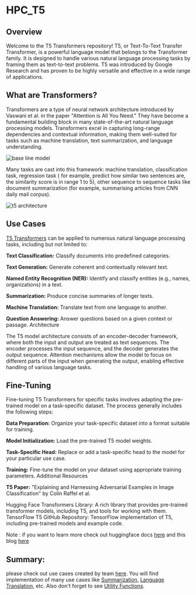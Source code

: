 # HPC_T5

## Overview

Welcome to the T5 Transformers repository! T5, or Text-To-Text Transfer Transformer, is a powerful language model that belongs to the Transformer family. It is designed to handle various natural language processing tasks by framing them as text-to-text problems. T5 was introduced by Google Research and has proven to be highly versatile and effective in a wide range of applications.

## What are Transformers?
Transformers are a type of neural network architecture introduced by Vaswani et al. in the paper "Attention is All You Need." They have become a fundamental building block in many state-of-the-art natural language processing models. Transformers excel in capturing long-range dependencies and contextual information, making them well-suited for tasks such as machine translation, text summarization, and language understanding.

![base line model](https://miro.medium.com/v2/resize:fit:828/format:webp/1*QOVXAn0bx8HKGrBIXAgydw.png)

Many tasks are cast into this framework: machine translation, classification task, regression task ( for example, predict how similar two sentences are, the similarity score is in range 1 to 5), other sequence to sequence tasks like document summarization (for example, summarising articles from CNN daily mail corpus).

![t5 architecture](https://miro.medium.com/v2/resize:fit:720/format:webp/1*iJcUH1F0TmCQE5p2wQt9og.png)

## Use Cases
[T5 Transformers](https://huggingface.co/docs/transformers/model_doc/t5) can be applied to numerous natural language processing tasks, including but not limited to:

**Text Classification:** Classify documents into predefined categories.


**Text Generation:** Generate coherent and contextually relevant text.

**Named Entity Recognition (NER):** Identify and classify entities (e.g., names, 
organizations) in a text.

**Summarization:** Produce concise summaries of longer texts.

**Machine Translation:** Translate text from one language to another.

**Question Answering:** Answer questions based on a given context or passage.
Architecture

The T5 model architecture consists of an encoder-decoder framework, where both the input and output are treated as text sequences. The encoder processes the input sequence, and the decoder generates the output sequence. Attention mechanisms allow the model to focus on different parts of the input when generating the output, enabling effective handling of various language tasks.

## Fine-Tuning

Fine-tuning T5 Transformers for specific tasks involves adapting the pre-trained model on a task-specific dataset. The process generally includes the following steps:

**Data Preparation:** Organize your task-specific dataset into a format suitable for training.

**Model Initialization:** Load the pre-trained T5 model weights.

**Task-Specific Head:** Replace or add a task-specific head to the model for your particular use case.

**Training:** Fine-tune the model on your dataset using appropriate training parameters.
Additional Resources

**T5 Paper:** "Explaining and Harnessing Adversarial Examples in Image Classification" by Colin Raffel et al.

Hugging Face Transformers Library: A rich library that provides pre-trained transformer models, including T5, and tools for working with them.
TensorFlow T5 GitHub Repository: TensorFlow implementation of T5, including pre-trained models and example code.
 
Note : if you want to learn more check out huggingface docs [here](https://huggingface.co/docs/transformers/model_doc/t5) and this blog [here](https://medium.com/analytics-vidhya/t5-a-detailed-explanation-a0ac9bc53e51)

## Summary:
please check out use cases created by team [here](https://github.com/highplainscomputing/HPC_T5/tree/main/T5). You will find implementation of many use cases like [Summarization](https://github.com/highplainscomputing/HPC_T5/tree/main/T5/04-summary-generation),
[Language Translation](https://github.com/highplainscomputing/HPC_T5/tree/main/T5/02-language-translation), etc. 
Also don't forget to see [Utility Functions](https://github.com/highplainscomputing/HPC_T5/tree/main/utils).


